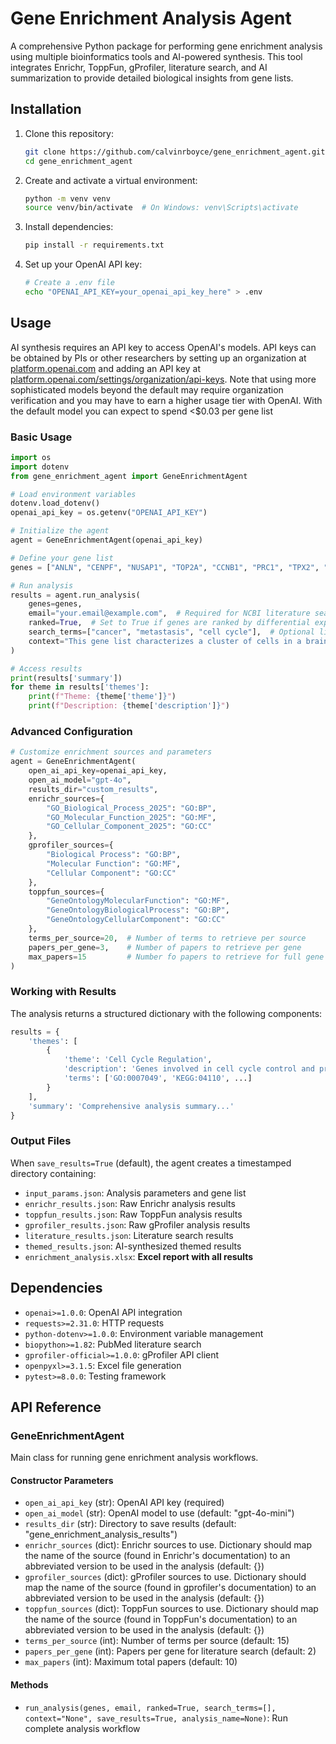 # Gene Enrichment Analysis Agent

A comprehensive Python package for performing gene enrichment analysis using multiple bioinformatics tools and AI-powered synthesis. This tool integrates Enrichr, ToppFun, gProfiler, literature search, and AI summarization to provide detailed biological insights from gene lists.

## Installation

1. Clone this repository:
   ```bash
   git clone https://github.com/calvinrboyce/gene_enrichment_agent.git
   cd gene_enrichment_agent
   ```

2. Create and activate a virtual environment:
   ```bash
   python -m venv venv
   source venv/bin/activate  # On Windows: venv\Scripts\activate
   ```

3. Install dependencies:
   ```bash
   pip install -r requirements.txt
   ```

4. Set up your OpenAI API key:
   ```bash
   # Create a .env file
   echo "OPENAI_API_KEY=your_openai_api_key_here" > .env
   ```

## Usage
AI synthesis requires an API key to access OpenAI's models. API keys can be obtained by PIs or other researchers by setting up an organization at [platform.openai.com](https://platform.openai.com) and adding an API key at [platform.openai.com/settings/organization/api-keys](https://platform.openai.com/settings/organization/api-keys). Note that using more sophisticated models beyond the default may require organization verification and you may have to earn a higher usage tier with OpenAI. With the default model you can expect to spend <$0.03 per gene list

### Basic Usage

```python
import os
import dotenv
from gene_enrichment_agent import GeneEnrichmentAgent

# Load environment variables
dotenv.load_dotenv()
openai_api_key = os.getenv("OPENAI_API_KEY")

# Initialize the agent
agent = GeneEnrichmentAgent(openai_api_key)

# Define your gene list
genes = ["ANLN", "CENPF", "NUSAP1", "TOP2A", "CCNB1", "PRC1", "TPX2", "UBE2C", "BIRC5"]

# Run analysis
results = agent.run_analysis(
    genes=genes,
    email="your.email@example.com",  # Required for NCBI literature search
    ranked=True,  # Set to True if genes are ranked by differential expression
    search_terms=["cancer", "metastasis", "cell cycle"],  # Optional literature search terms
    context="This gene list characterizes a cluster of cells in a brain metastasis"
)

# Access results
print(results['summary'])
for theme in results['themes']:
    print(f"Theme: {theme['theme']}")
    print(f"Description: {theme['description']}")
```

### Advanced Configuration

```python
# Customize enrichment sources and parameters
agent = GeneEnrichmentAgent(
    open_ai_api_key=openai_api_key,
    open_ai_model="gpt-4o",
    results_dir="custom_results",
    enrichr_sources={
        "GO_Biological_Process_2025": "GO:BP",
        "GO_Molecular_Function_2025": "GO:MF",
        "GO_Cellular_Component_2025": "GO:CC"
    },
    gprofiler_sources={
        "Biological Process": "GO:BP",
        "Molecular Function": "GO:MF",
        "Cellular Component": "GO:CC"
    },
    toppfun_sources={
        "GeneOntologyMolecularFunction": "GO:MF",
        "GeneOntologyBiologicalProcess": "GO:BP",
        "GeneOntologyCellularComponent": "GO:CC"
    },
    terms_per_source=20,  # Number of terms to retrieve per source
    papers_per_gene=3,    # Number of papers to retrieve per gene
    max_papers=15         # Number fo papers to retrieve for full gene list
)
```

### Working with Results

The analysis returns a structured dictionary with the following components:

```python
results = {
    'themes': [
        {
            'theme': 'Cell Cycle Regulation',
            'description': 'Genes involved in cell cycle control and progression...',
            'terms': ['GO:0007049', 'KEGG:04110', ...]
        }
    ],
    'summary': 'Comprehensive analysis summary...'
}
```

### Output Files

When `save_results=True` (default), the agent creates a timestamped directory containing:

- `input_params.json`: Analysis parameters and gene list
- `enrichr_results.json`: Raw Enrichr analysis results
- `toppfun_results.json`: Raw ToppFun analysis results  
- `gprofiler_results.json`: Raw gProfiler analysis results
- `literature_results.json`: Literature search results
- `themed_results.json`: AI-synthesized themed results
- `enrichment_analysis.xlsx`: **Excel report with all results**

## Dependencies

- `openai>=1.0.0`: OpenAI API integration
- `requests>=2.31.0`: HTTP requests
- `python-dotenv>=1.0.0`: Environment variable management
- `biopython>=1.82`: PubMed literature search
- `gprofiler-official>=1.0.0`: gProfiler API client
- `openpyxl>=3.1.5`: Excel file generation
- `pytest>=8.0.0`: Testing framework

## API Reference

### GeneEnrichmentAgent

Main class for running gene enrichment analysis workflows.

#### Constructor Parameters

- `open_ai_api_key` (str): OpenAI API key (required)
- `open_ai_model` (str): OpenAI model to use (default: "gpt-4o-mini")
- `results_dir` (str): Directory to save results (default: "gene_enrichment_analysis_results")
- `enrichr_sources` (dict): Enrichr sources to use. Dictionary should map the name of the source (found in Enrichr's documentation) to an abbreviated version to be used in the analysis (default: {})
- `gprofiler_sources` (dict): gProfiler sources to use. Dictionary should map the name of the source (found in gprofiler's documentation) to an abbreviated version to be used in the analysis (default: {})
- `toppfun_sources` (dict): ToppFun sources to use. Dictionary should map the name of the source (found in ToppFun's documentation) to an abbreviated version to be used in the analysis (default: {})
- `terms_per_source` (int): Number of terms per source (default: 15)
- `papers_per_gene` (int): Papers per gene for literature search (default: 2)
- `max_papers` (int): Maximum total papers (default: 10)

#### Methods

- `run_analysis(genes, email, ranked=True, search_terms=[], context="None", save_results=True, analysis_name=None)`: Run complete analysis workflow

